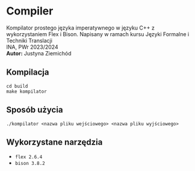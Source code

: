 # Compiler
Kompilator prostego języka imperatywnego w języku C++ z wykorzystaniem Flex i Bison. Napisany w ramach kursu Języki Formalne i Techniki Translacji <br> INA, PWr 2023/2024 <br>
**Autor:** Justyna Ziemichód
## Kompilacja
```
cd build
make kompilator
```
## Sposób użycia
```
./kompilator <nazwa pliku wejściowego> <nazwa pliku wyjściowego>
```
## Wykorzystane narzędzia
- `flex 2.6.4`
- `bison 3.8.2`
